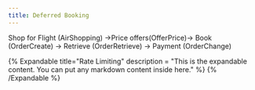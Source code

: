 ```yaml
---
title: Deferred Booking
---
```


Shop for Flight (AirShopping) →Price offers(OfferPrice)→ Book (OrderCreate) → Retrieve (OrderRetrieve) → Payment (OrderChange)

{% Expandable
   title="Rate Limiting"
description = "This is the expandable content. You can put any markdown content inside here." %}
{% /Expandable %}

